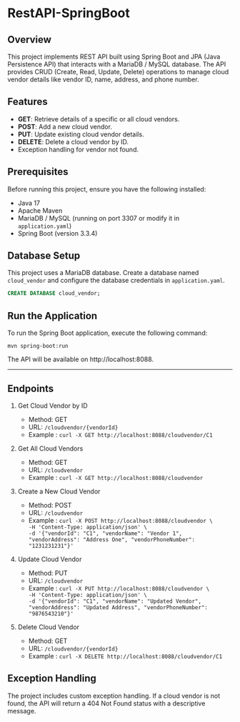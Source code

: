 # RestAPI-SpringBoot

## Overview

This project implements REST API built using Spring Boot and JPA (Java Persistence API) that interacts with a MariaDB / MySQL database. The API provides CRUD (Create, Read, Update, Delete) operations to manage cloud vendor details like vendor ID, name, address, and phone number.

## Features

- **GET**: Retrieve details of a specific or all cloud vendors.
- **POST**: Add a new cloud vendor.
- **PUT**: Update existing cloud vendor details.
- **DELETE**: Delete a cloud vendor by ID.
- Exception handling for vendor not found.

## Prerequisites

Before running this project, ensure you have the following installed:

- Java 17
- Apache Maven
- MariaDB / MySQL (running on port 3307 or modify it in `application.yaml`)
- Spring Boot (version 3.3.4)

## Database Setup

This project uses a MariaDB database. Create a database named `cloud_vendor` and configure the database credentials in `application.yaml`.

```sql
CREATE DATABASE cloud_vendor;
```

## Run the Application

To run the Spring Boot application, execute the following command:

```
mvn spring-boot:run
```
The API will be available on http://localhost:8088.

---

## Endpoints

1. Get Cloud Vendor by ID
   - Method: GET
   - URL: ```/cloudvendor/{vendorId}```
   - Example : ```curl -X GET http://localhost:8088/cloudvendor/C1```

2. Get All Cloud Vendors
   - Method: GET
   - URL: ```/cloudvendor```
   - Example : ```curl -X GET http://localhost:8088/cloudvendor```

3. Create a New Cloud Vendor
   - Method: POST
   - URL: ```/cloudvendor```
   - Example : ```curl -X POST http://localhost:8088/cloudvendor \                                   
       -H 'Content-Type: application/json' \                                                 
       -d '{"vendorId": "C1", "vendorName": "Vendor 1", "vendorAddress": "Address One", "vendorPhoneNumber": "1231231231"}'```

4. Update Cloud Vendor
   - Method: PUT
   - URL: ```/cloudvendor```
   - Example : ```curl -X PUT http://localhost:8088/cloudvendor \                                   
       -H 'Content-Type: application/json' \                                                       
       -d '{"vendorId": "C1", "vendorName": "Updated Vendor", "vendorAddress": "Updated Address", "vendorPhoneNumber": "9876543210"}'```

5. Delete Cloud Vendor
   - Method: GET
   - URL: ```/cloudvendor/{vendorId}```
   - Example : ```curl -X DELETE http://localhost:8088/cloudvendor/C1```
  
## Exception Handling

The project includes custom exception handling. If a cloud vendor is not found, the API will return a 404 Not Found status with a descriptive message.

